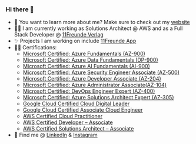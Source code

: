 ### Hi there 👋

- 🚀 You want to learn more about me? Make sure to check out my [website](https://jonas-miederer.de)
- 👨‍💻 I am currently working as Solutions Architect @ AWS and as a Full Stack Developer @ [11Freunde Verlag](https://11freunde.de/)
- ✨ Projects I am working on include [11Freunde App](https://play.google.com/store/apps/details?id=de.android.elffreunde&hl=en&gl=US)
- 👨‍🎓 Certifications: 
  - [Microsoft Certified: Azure Fundamentals (AZ-900)](https://www.credly.com/badges/475af214-ec9f-4c29-b333-b22f604a4738/public_url)
  - [Microsoft Certified: Azure Data Fundamentals (DP-900)](https://www.credly.com/badges/e637675d-e89a-45d7-a071-475a2e01c121/public_url)
  - [Microsoft Certified: Azure AI Fundamentals (AI-900)](https://www.credly.com/badges/aa5c712c-d33b-40da-95df-b4e2c0193b34/public_url)
  - [Microsoft Certified: Azure Security Engineer Associate (AZ-500)](https://www.credly.com/badges/55fe476f-2ecb-48d9-975b-1a4156437a3c/public_url)
  - [Microsoft Certified: Azure Developer Associate (AZ-204)](https://www.credly.com/badges/d811e045-f78a-47c1-a042-b5ce3561351c/public_url)
  - [Microsoft Certified: Azure Administrator Associate(AZ-104)](https://www.credly.com/badges/fdf9edc8-1615-4ae6-8028-ab60aedf746c/public_url)
  - [Microsoft Certified: DevOps Engineer Expert (AZ-400)](https://www.credly.com/badges/a5a36332-7e7e-4c6c-8cfe-793bdc0afa71/public_url)
  - [Microsoft Certified: Azure Solutions Architect Expert (AZ-305)](https://www.credly.com/badges/a1b00b3c-857f-4e6a-be44-35924bc3ffbe/public_url)
  - [Google Cloud Certified Cloud Digital Leader](https://www.credential.net/f6c8d063-257b-4dc6-a68d-b5c5bc75ee79?key=8dd993a041147df6aac23be941c762c1f83e551561c0c65f75e2f7a132177fdd)
  - [Google Cloud Certified Associate Cloud Engineer](https://www.credential.net/a35f8514-414c-43df-bb2a-0fa3ff7e5b64)
  - [AWS Certified Cloud Practitioner](https://www.credly.com/badges/5ddc0907-0fde-45d0-a9c2-7eb6d918ee40/public_url)
  - [AWS Certified Developer – Associate](https://www.credly.com/badges/f64ff104-b64a-4a9b-99c0-09397d2cf923/public_url)
  - [AWS Certified Solutions Architect – Associate](https://www.credly.com/badges/8365ac22-7660-40d0-ab70-fa9f53f761ef/public_url)
- 🔗 Find me @ [LinkedIn](https://www.linkedin.com/in/jonas-miederer/) & [Instagram](https://www.instagram.com/jonas___mj/)
